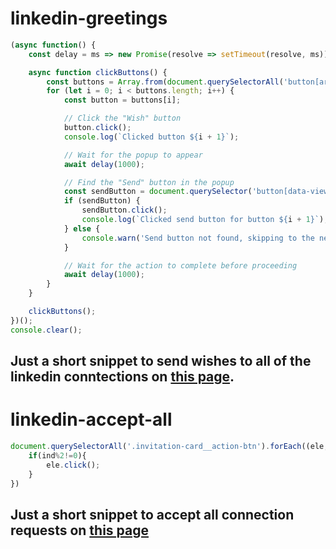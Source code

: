 # linkedin-greetings

```javascript
(async function() {
    const delay = ms => new Promise(resolve => setTimeout(resolve, ms));

    async function clickButtons() {
        const buttons = Array.from(document.querySelectorAll('button[aria-label^="Message"]'));
        for (let i = 0; i < buttons.length; i++) {
            const button = buttons[i];

            // Click the "Wish" button
            button.click();
            console.log(`Clicked button ${i + 1}`);

            // Wait for the popup to appear
            await delay(1000);

            // Find the "Send" button in the popup
            const sendButton = document.querySelector('button[data-view-name="messaging-modal-send-button"]');
            if (sendButton) {
                sendButton.click();
                console.log(`Clicked send button for button ${i + 1}`);
            } else {
                console.warn('Send button not found, skipping to the next button');
            }

            // Wait for the action to complete before proceeding
            await delay(1000);
        }
    }

    clickButtons();
})();
console.clear();

```

## Just a short snippet to send wishes to all of the linkedin conntections on [this page](https://www.linkedin.com/mynetwork/catch-up/all/).

# linkedin-accept-all

```javascript
document.querySelectorAll('.invitation-card__action-btn').forEach((ele,ind)=>{
    if(ind%2!=0){
        ele.click();
    }
})
```

## Just a short snippet to accept all connection requests on [this page](https://www.linkedin.com/mynetwork/invitation-manager/)
